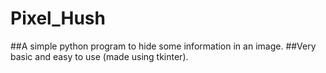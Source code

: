 # Pixel_Hush
##A simple python program to hide some information in an image.
##Very basic and easy to use (made using tkinter).
